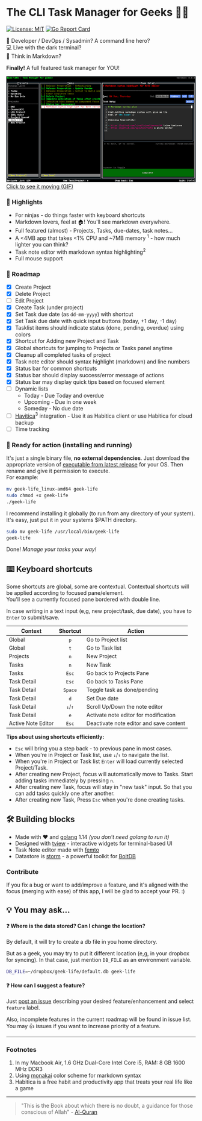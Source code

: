 The CLI Task Manager for Geeks :technologist:
=========

[![License: MIT](https://img.shields.io/badge/License-MIT-yellow.svg)](https://opensource.org/licenses/MIT)
[![Go Report Card](https://goreportcard.com/badge/github.com/ajaxray/geek-life?version=latest)](https://goreportcard.com/report/github.com/ajaxray/geek-life)


:superhero: Developer / DevOps / Sysadmin? A command line hero?     
:computer: Live with the dark terminal?  
:memo: Think in Markdown?  

**Finally!** A full featured task manager for YOU! 

<a href="https://raw.githubusercontent.com/ajaxray/geek-life/master/screens/geek-life_v1.gif" target="_blank">

![Geek-life overview](screens/geek-life_v1_static.png "Geek-life overview")
Click to see it moving (GIF)
</a>
 


### :crystal_ball: Highlights

- For ninjas - do things faster with keyboard shortcuts
- Markdown lovers, feel at :house:! You'll see markdown everywhere.
- Full featured (almost) - Projects, Tasks, due-dates, task notes...
- A <4MB app that takes <1% CPU and ~7MB memory <sup>1</sup> - how much lighter you can think?
- Task note editor with markdown syntax highlighting<sup>2</sup>
- Full mouse support

### :dart: Roadmap
- [x] Create Project
- [x] Delete Project
- [ ] Edit Project
- [x] Create Task (under project)
- [x] Set Task due date (as `dd-mm-yyyy`) with shortcut
- [x] Set Task due date with quick input buttons (today, +1 day, -1 day)
- [x] Tasklist items should indicate status (done, pending, overdue) using colors 
- [x] Shortcut for Adding new Project and Task
- [x] Global shortcuts for jumping to Projects or Tasks panel anytime
- [x] Cleanup all completed tasks of project
- [x] Task note editor should syntax highlight (markdown) and line numbers  
- [x] Status bar for common shortcuts
- [x] Status bar should display success/error message of actions
- [x] Status bar may display quick tips based on focused element
- [ ] Dynamic lists 
    - Today - Due Today and overdue 
    - Upcoming - Due in one week
    - Someday - No due date
- [ ] [Havitica](https://habitica.com/)<sup>3</sup> integration - Use it as Habitica client or use Habitica for cloud backup
- [ ] Time tracking

### :rocket: Ready for action (installing and running)

It's just a single binary file, **no external dependencies**. 
Just download the appropriate version of [executable from latest release](https://github.com/ajaxray/geek-life/releases) for your OS. 
Then rename and give it permission to execute.   
For example:
```bash
mv geek-life_linux-amd64 geek-life  
sudo chmod +x geek-life
./geek-life
```

I recommend installing it globally (to run from any directory of your system). It's easy, just put it in your systems $PATH directory.
```bash
sudo mv geek-life /usr/local/bin/geek-life
geek-life
```

Done! *Manage your tasks your way!* 

## :keyboard: Keyboard shortcuts

Some shortcuts are global, some are contextual. 
Contextual shortcuts will be applied according to focused pane/element.  
You'll see a currently focused pane bordered with double line. 

In case writing in a text input (e,g, new project/task, due date), you have to `Enter` to submit/save. 

| Context | Shortcut | Action |
|---|:---:|---|
| Global | `p` | Go to Project list |
| Global | `t` | Go to Task list |
| Projects | `n` | New Project |
| Tasks | `n` | New Task |
| Tasks | `Esc` | Go back to Projects Pane |
| Task Detail | `Esc` | Go back to Tasks Pane |
| Task Detail | `Space` | Toggle task as done/pending |
| Task Detail | `d` | Set Due date |
| Task Detail | `↓`/`↑` | Scroll Up/Down the note editor |
| Task Detail | `e` | Activate note editor for modification |
| Active Note Editor | `Esc` | Deactivate note editor and save content |

**Tips about using shortcuts efficiently:**  

- `Esc` will bring you a step back - to previous pane in most cases.
- When you're in Project or Task list, use `↓`/`↑` to navigate the list.
- When you're in Project or Task list `Enter` will load currently selected Project/Task.
- After creating new Project, focus will automatically move to Tasks. Start adding tasks immediately by pressing `n`.   
- After creating new Task, focus will stay in "new task" input. So that you can add tasks quickly one after another. 
- After creating new Task, Press `Esc` when you're done creating tasks. 

## :hammer_and_wrench: Building blocks

- Made with :heart: and [golang](https://golang.org/) 1.14 *(you don't need golang to run it)*
- Designed with [tview](https://github.com/rivo/tview) - interactive widgets for terminal-based UI
- Task Note editor made with [femto](https://github.com/pgavlin/femto)  
- Datastore is [storm](https://github.com/asdine/storm) - a powerful toolkit for [BoltDB](https://github.com/etcd-io/bbolt)

### Contribute

If you fix a bug or want to add/improve a feature, 
and it's aligned with the focus (merging with ease) of this app, 
I will be glad to accept your PR. :) 

## :bulb: You may ask...

#### :question: Where is the data stored? Can I change the location?

By default, it will try to create a db file in you home directory. 

But as a geek, you may try to put it different location (e,g, in your dropbox for syncing).
In that case, just mention `DB_FILE` as an environment variable.
 
```bash
DB_FILE=~/dropbox/geek-life/default.db geek-life
```

#### :question: How can I suggest a feature?

Just [post an issue](https://github.com/ajaxray/geek-life/issues/new) describing your desired feature/enhancement 
and select `feature` label.

Also, incomplete features in the current roadmap will be found in issue list. 
You may :thumbsup: issues if you want to increase priority of a feature.

---
### Footnotes 
1. In my Macbook Air, 1.6 GHz Dual-Core Intel Core i5, RAM: 8 GB 1600 MHz DDR3
2. Using [monakai](https://github.com/sickill/vim-monokai) color scheme for markdown syntax
3. Habitica is a free habit and productivity app that treats your real life like a game

---
> "This is the Book about which there is no doubt, a guidance for those conscious of Allah" - [Al-Quran](http://quran.com)
